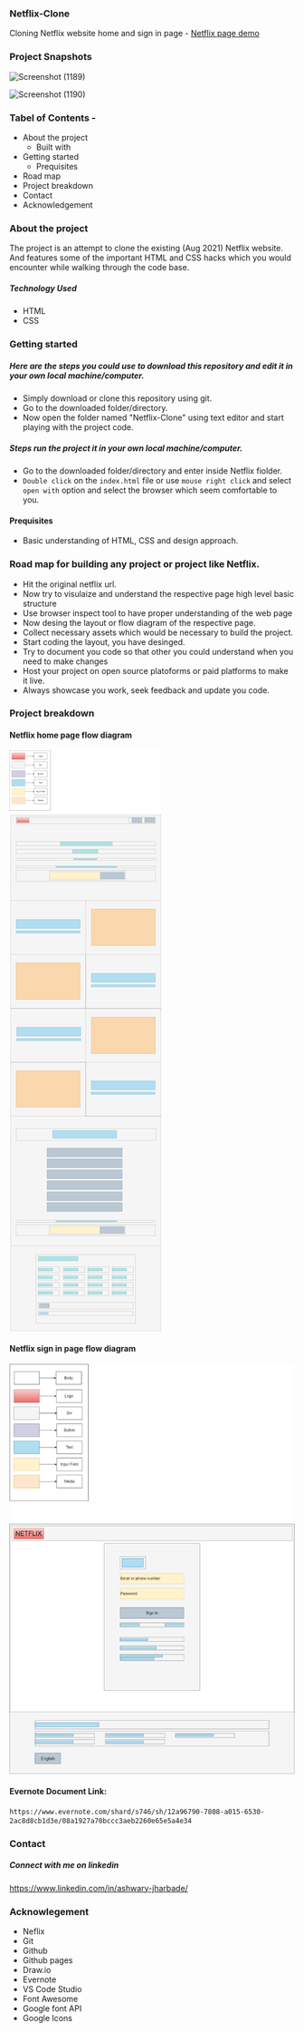 ### Netflix-Clone
Cloning Netflix website home and sign in page - [Netflix page demo](https://ashwary-jharbade.github.io/Netflix-Clone/)

### Project Snapshots

![Screenshot (1189)](https://user-images.githubusercontent.com/55127977/130204031-bdd97afc-6c78-4734-951d-c9ed01e8b1d7.png)

![Screenshot (1190)](https://user-images.githubusercontent.com/55127977/130204068-28c84b45-3733-4f08-9f20-516b6748b37f.png)

### Tabel of Contents -
- About the project
  - Built with
- Getting started
  - Prequisites
- Road map
- Project breakdown
- Contact
- Acknowledgement

### About the project
The project is an attempt to clone the existing (Aug 2021) Netflix website. And features some of the important HTML and CSS hacks which you would encounter while walking through the code base. 

##### Technology Used
- HTML
- CSS

### Getting started
##### Here are the steps you could use to download this repository and edit it in your own local machine/computer.
- Simply download or clone this repository using git.
- Go to the downloaded folder/directory.
- Now open the folder named "Netflix-Clone" using text editor and start playing with the project code.

##### Steps run the project it in your own local machine/computer.
- Go to the downloaded folder/directory and enter inside Netflix fiolder.
- `Double click` on the `index.html` file or use `mouse right click` and select `open with` option and select the browser which seem comfortable to you.

#### Prequisites
- Basic understanding of HTML, CSS and design approach.

### Road map for building any project or project like Netflix.
- Hit the original netflix url.
- Now try to visulaize and understand the respective page high level basic structure
- Use browser inspect tool to have proper understanding of the web page
- Now desing the layout or flow diagram of the respective page.
- Collect necessary assets which would be necessary to build the project.
- Start coding the layout, you have desinged.
- Try to document you code so that other you could understand when you need to make changes
- Host your project on open source platoforms or paid platforms to make it live.
- Always showcase you work, seek feedback and update you code.

### Project breakdown

#### Netflix home page flow diagram

![Home page](https://github.com/Ashwary-Jharbade/Netflix-Clone/blob/main/assets/draw.io/Netflix-home-page.png)

#### Netflix sign in page flow diagram

![Sign in page](https://github.com/Ashwary-Jharbade/Netflix-Clone/blob/main/assets/draw.io/Netflix-sign-in.png)

#### Evernote Document Link:
```
https://www.evernote.com/shard/s746/sh/12a96790-7808-a015-6530-2ac8d8cb1d3e/08a1927a70bccc3aeb2260e65e5a4e34

```
### Contact

##### Connect with me on linkedin
https://www.linkedin.com/in/ashwary-jharbade/

### Acknowlegement
- Neflix
- Git
- Github
- Github pages
- Draw.io
- Evernote
- VS Code Studio
- Font Awesome
- Google font API
- Google Icons





